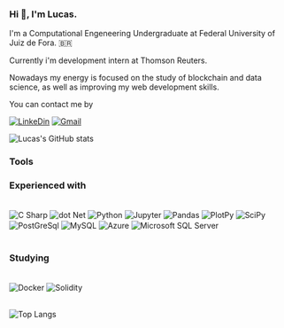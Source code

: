 ### Hi 👋, I'm Lucas. 

I'm a Computational Engeneering Undergraduate at Federal University of Juiz de Fora. 🇧🇷

Currently i'm development intern at Thomson Reuters.

Nowadays my energy is focused on the study of blockchain and data science, as well as improving my web development skills.

You can contact me by

[![LinkeDin](https://img.shields.io/badge/LinkedIn-0077B5?style=for-the-badge&logo=linkedin&logoColor=white
)](https://www.linkedin.com/in/lucasestevesr/)
[![Gmail](https://img.shields.io/badge/Gmail-D14836?style=for-the-badge&logo=gmail&logoColor=white)](mailto:lucas.esteves@engenharia.ufjf.br)


![Lucas's GitHub stats](https://github-readme-stats.vercel.app/api?username=lucasestevesr&show_icons=true&theme=tokyonight)


### Tools

### Experienced with  
<div style= "display: inline_block"><br/>
    <img align= "center" alt = "C Sharp" src="https://img.shields.io/badge/C%23-239120?style=for-the-badge&logo=c-sharp&logoColor=white"/>
     <img align= "center" alt = "dot Net" src="https://img.shields.io/badge/.NET-5C2D91?style=for-the-badge&logo=.net&logoColor=white"/>   
    <img align= "center" alt = "Python" src="https://img.shields.io/badge/Python-FFD43B?style=for-the-badge&logo=python&logoColor=blue"/>
    <img align= "center" alt = "Jupyter" src="https://img.shields.io/badge/Jupyter-F37626.svg?&style=for-the-badge&logo=Jupyter&logoColor=white"/>
    <img align= "center" alt = "Pandas" src="https://img.shields.io/badge/Pandas-2C2D72?style=for-the-badge&logo=pandas&logoColor=white"/>
    <img align= "center" alt = "PlotPy" src="https://img.shields.io/badge/Plotly-239120?style=for-the-badge&logo=plotly&logoColor=white"/> 
    <img align= "center" alt = "SciPy" src="https://img.shields.io/badge/SciPy-654FF0?style=for-the-badge&logo=SciPy&logoColor=white"/>         
    <img align= "center" alt = "PostGreSql" src="https://img.shields.io/badge/PostgreSQL-316192?style=for-the-badge&logo=postgresql&logoColor=white"/> 
    <img align= "center" alt = "MySQL" src="https://img.shields.io/badge/MySQL-00000F?style=for-the-badge&logo=mysql&logoColor=white"/>  
    <img align= "center" alt = "Azure" src="https://img.shields.io/badge/Microsoft_Azure-0089D6?style=for-the-badge&logo=microsoft-azure&logoColor=white"/>   
    <img align= "center" alt = "Microsoft SQL Server" src="https://img.shields.io/badge/Microsoft%20SQL%20Server-CC2927?style=for-the-badge&logo=microsoft%20sql%20server&logoColor=white"/>
    </div><br/>


### Studying

<div style= "display: inline_block"><br/>       
    <img align= "center" alt = "Docker" src="https://img.shields.io/badge/Docker-2CA5E0?style=for-the-badge&logo=docker&logoColor=white"/> 
    <img align= "center" alt = "Solidity" src="https://img.shields.io/badge/Solidity-e6e6e6?style=for-the-badge&logo=solidity&logoColor=black"/> 
</div><br/>

![Top Langs](https://github-readme-stats.vercel.app/api/top-langs/?username=lucasestevesr&langs_count=6&hide=TeXt&hide_border=true&theme=tokyonight)


